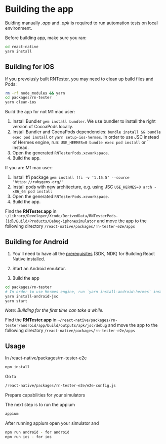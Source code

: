 # Building the app
Bulding manually *.app* and *.apk* is required to run automation tests on local environment. 

Before building app, make sure you ran:

```bash
cd react-native
yarn install
```
## Building for iOS

If you prevoiusly built RNTester, you may need to clean up build files and Pods:
```bash
rm -rf node_modules && yarn
cd packages/rn-tester
yarn clean-ios
```

Build the app for not M1 mac user: 

1. Install Bundler `gem install bundler`. We use bundler to install the right version of CocoaPods locally.
2. Install Bundler and CocoaPods dependencies: `bundle install && bundle exec pod install` or `yarn setup-ios-hermes`. In order to use JSC instead of Hermes engine, run: `USE_HERMES=0 bundle exec pod install` or `` instead.
3. Open the generated `RNTesterPods.xcworkspace`.
4. Build the app.

If you are M1 mac user:
1. Install ffi package `gem install ffi -v '1.15.5' --source 'https://rubygems.org/'`
2. Install pods with new architecture, e.g. using JSC `USE_HERMES=0 arch -x86_64 pod install`
3. Open the generated `RNTesterPods.xcworkspace`.
4. Build the app.

Find the **RNTester.app** in `~/Library/Developer/Xcode/DerivedData/RNTesterPods-{id}/Build/Products/Debug-iphonesimulator` and move the app to the following directory `/react-native/packages/rn-tester-e2e/apps`


## Building for Android
1. You'll need to have all the [prerequisites](https://reactnative.dev/contributing/how-to-build-from-source#prerequisites) (SDK, NDK) for Building React Native installed.

2. Start an Android emulator.
3. Build the app 
```sh
cd packages/rn-tester
# In order to use Hermes engine, run `yarn install-android-hermes` instead.
yarn install-android-jsc
yarn start
```

_Note: Building for the first time can take a while._

Find the **RNTester.app** in `~/react-native/packages/rn-tester/android/app/build/outputs/apk/jsc/debug` and move the app to the following directory `/react-native/packages/rn-tester-e2e/apps`


## Usage

In /react-native/packages/rn-tester-e2e

```bash
npm install
```

Go to
```bash
/react-native/packages/rn-tester-e2e/e2e-config.js
```
Prepare capabilities for your simulators

The next step is to run the appium

```bash
appium
```

After running appium open your simulator and

```bash
npm run android - for android
npm run ios - for ios
```



